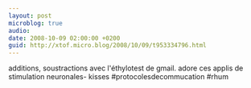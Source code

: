 ```yaml
---
layout: post
microblog: true
audio: 
date: 2008-10-09 02:00:00 +0200
guid: http://xtof.micro.blog/2008/10/09/t953334796.html
---
```

additions, soustractions avec l'éthylotest de gmail. adore ces applis de stimulation neuronales- kisses #protocolesdecommucation #rhum
